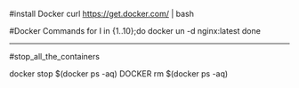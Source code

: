 #install Docker
curl https://get.docker.com/ | bash


#Docker Commands
for I in {1..10};do
docker un -d nginx:latest
done

-----------------
#stop_all_the_containers

docker stop $(docker ps -aq)
DOCKER rm $(docker ps -aq)
